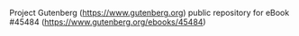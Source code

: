 Project Gutenberg (https://www.gutenberg.org) public repository for eBook #45484 (https://www.gutenberg.org/ebooks/45484)
